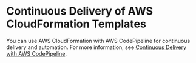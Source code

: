 # Continuous Delivery of AWS CloudFormation Templates<a name="use-cases-cloudformation"></a>

You can use AWS CloudFormation with AWS CodePipeline for continuous delivery and automation\. For more information, see [Continuous Delivery with AWS CodePipeline](http://docs.aws.amazon.com/AWSCloudFormation/latest/UserGuide/continuous-delivery-codepipeline.html)\.